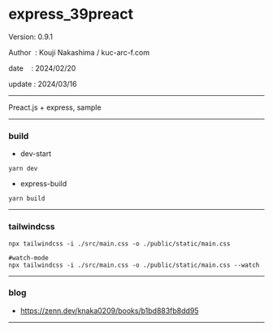 ﻿# express_39preact

 Version: 0.9.1

 Author  : Kouji Nakashima / kuc-arc-f.com

 date    : 2024/02/20

 update : 2024/03/16 

***

Preact.js + express, sample

***
### build
* dev-start
```
yarn dev
```

* express-build
```
yarn build
```
***
### tailwindcss

```
npx tailwindcss -i ./src/main.css -o ./public/static/main.css

#watch-mode
npx tailwindcss -i ./src/main.css -o ./public/static/main.css --watch
``` 

***
### blog

* https://zenn.dev/knaka0209/books/b1bd883fb8dd95

***

